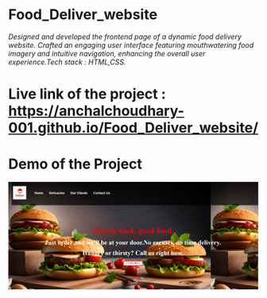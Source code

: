 # Food_Deliver_website
_Designed and developed the frontend page of a dynamic food delivery website. Crafted an
engaging user interface featuring mouthwatering food imagery and intuitive navigation,
enhancing the overall user experience.Tech stack : HTML,CSS._

# Live link of the project : https://anchalchoudhary-001.github.io/Food_Deliver_website/
# Demo of the Project

![logo](https://github.com/AnchalChoudhary-001/My_portfolio/blob/main/Capture3.png)
